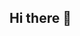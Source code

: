 ## Hi there 👋

<!--
**RahulSingh104/RahulSingh104** is a ✨ _special_ ✨ repository because its `README.md` (this file) appears on your GitHub profile.

Here are some ideas to get you started:

- 🔭 I’m currently working on something cool!
- 🌱 I’m currently learning FullStack Development || MernStack Development
-👯 I’m looking to collaborate on ...
- 🤔 I’m looking for help with ...
- 💬 Ask me about ...
- 📫 How to reach me:https://www.instagram.com/rahul_singh___0005/
- 😄 Pronouns: Rahul
- ⚡ Fun fact: Shy
-->
